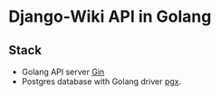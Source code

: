 # Django-Wiki API in Golang

## Stack

  - Golang API server [Gin](https://github.com/gin-gonic/gin)
  - Postgres database with Golang driver [pgx](https://github.com/jackc/pgx).

